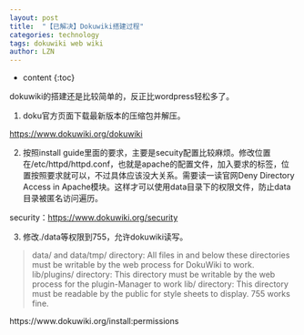 ```yaml
---
layout: post
title:  "【已解决】Dokuwiki搭建过程" 
categories: technology
tags: dokuwiki web wiki
author: LZN
---
```


* content
{:toc}

dokuwiki的搭建还是比较简单的，反正比wordpress轻松多了。

1. doku官方页面下载最新版本的压缩包并解压。

https://www.dokuwiki.org/dokuwiki

2. 按照install guide里面的要求，主要是secuity配置比较麻烦。修改位置在/etc/httpd/httpd.conf，也就是apache的配置文件，加入要求的标签，位置按照要求就可以，不过具体应该没大关系。需要读一读官网Deny Directory Access in Apache模块。这样才可以使用data目录下的权限文件，防止data目录被匿名访问遍历。

security：https://www.dokuwiki.org/security

3. 修改./data等权限到755，允许dokuwiki读写。
<blockquote>
data/ and data/tmp/ directory: All files in and below these directories must be writable by the web process for DokuWiki to work.
lib/plugins/ directory: This directory must be writable by the web process for the plugin-Manager to work
lib/ directory: This directory must be readable by the public for style sheets to display. 755 works fine.</blockquote>
https://www.dokuwiki.org/install:permissions
